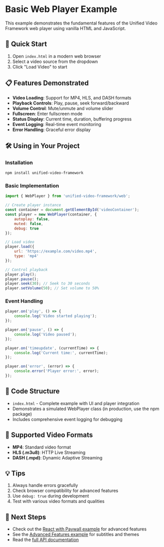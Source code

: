 # Basic Web Player Example

This example demonstrates the fundamental features of the Unified Video Framework web player using vanilla HTML and JavaScript.

## 🚀 Quick Start

1. Open `index.html` in a modern web browser
2. Select a video source from the dropdown
3. Click "Load Video" to start

## 📋 Features Demonstrated

- **Video Loading**: Support for MP4, HLS, and DASH formats
- **Playback Controls**: Play, pause, seek forward/backward
- **Volume Control**: Mute/unmute and volume slider
- **Fullscreen**: Enter fullscreen mode
- **Status Display**: Current time, duration, buffering progress
- **Event Logging**: Real-time event monitoring
- **Error Handling**: Graceful error display

## 🛠️ Using in Your Project

### Installation
```bash
npm install unified-video-framework
```

### Basic Implementation
```javascript
import { WebPlayer } from 'unified-video-framework/web';

// Create player instance
const container = document.getElementById('videoContainer');
const player = new WebPlayer(container, {
    autoplay: false,
    muted: false,
    debug: true
});

// Load video
player.load({
    url: 'https://example.com/video.mp4',
    type: 'mp4'
});

// Control playback
player.play();
player.pause();
player.seek(30); // Seek to 30 seconds
player.setVolume(50); // Set volume to 50%
```

### Event Handling
```javascript
player.on('play', () => {
    console.log('Video started playing');
});

player.on('pause', () => {
    console.log('Video paused');
});

player.on('timeupdate', (currentTime) => {
    console.log('Current time:', currentTime);
});

player.on('error', (error) => {
    console.error('Player error:', error);
});
```

## 📝 Code Structure

- `index.html` - Complete example with UI and player integration
- Demonstrates a simulated WebPlayer class (in production, use the npm package)
- Includes comprehensive event logging for debugging

## 🎥 Supported Video Formats

- **MP4**: Standard video format
- **HLS (.m3u8)**: HTTP Live Streaming
- **DASH (.mpd)**: Dynamic Adaptive Streaming

## 💡 Tips

1. Always handle errors gracefully
2. Check browser compatibility for advanced features
3. Use `debug: true` during development
4. Test with various video formats and qualities

## 🔗 Next Steps

- Check out the [React with Paywall example](../2-react-paywall/) for advanced features
- See the [Advanced Features example](../4-advanced-features/) for subtitles and themes
- Read the [full API documentation](../../docs/README.md)
